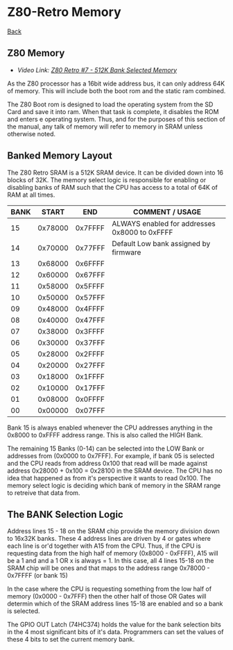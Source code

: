 # Z80-Retro Memory

[Back](./README.md)

## Z80 Memory

- _Video Link: [Z80 Retro #7 - 512K Bank Selected Memory](https://www.youtube.com/watch?v=zrnZkAMAh6A)_

As the Z80 processor has a 16bit wide address bus, it can only address 64K of
memory.  This will include both the boot rom and the static ram combined.

The Z80 Boot rom is designed to load the operating system from the SD Card and
save it into ram.  When that task is complete, it disables the ROM and enters
e operating system.  Thus, and for the purposes of this section of the manual,
any talk of memory will refer to memory in SRAM unless otherwise noted.

## Banked Memory Layout

The Z80 Retro SRAM is a 512K SRAM device.  It can be divided down into 16 blocks
of 32K.  The memory select logic is responsible for enabling or disabling banks
of RAM such that the CPU has access to a total of 64K of RAM at all times.

| BANK | START   | END     | COMMENT / USAGE
|------|---------|---------|----------------
|15    | 0x78000 | 0x7FFFF | ALWAYS enabled for addresses 0x8000 to 0xFFFF
|14    | 0x70000 | 0x77FFF | Default Low bank assigned by firmware
|13    | 0x68000 | 0x6FFFF |
|12    | 0x60000 | 0x67FFF |
|11    | 0x58000 | 0x5FFFF |
|10    | 0x50000 | 0x57FFF |
|09    | 0x48000 | 0x4FFFF |
|08    | 0x40000 | 0x47FFF |
|07    | 0x38000 | 0x3FFFF |
|06    | 0x30000 | 0x37FFF |
|05    | 0x28000 | 0x2FFFF |
|04    | 0x20000 | 0x27FFF |
|03    | 0x18000 | 0x1FFFF |
|02    | 0x10000 | 0x17FFF |
|01    | 0x08000 | 0x0FFFF |
|00    | 0x00000 | 0x07FFF |

Bank 15 is always enabled whenever the CPU addresses anything in the 0x8000 to
0xFFFF address range.  This is also called the HIGH Bank.

The remaining 15 Banks (0-14) can be selected into the LOW Bank or addresses
from (0x0000 to 0x7FFF).  For example, if bank 05 is selected and the CPU reads
from address 0x100 that read will be made against address 0x28000 + 0x100 =
0x28100 in the SRAM device.  The CPU has no idea that happened as from it's
perspective it wants to read 0x100.  The memory select logic is deciding which
bank of memory in the SRAM range to retreive that data from.

## The BANK Selection Logic

Address lines 15 - 18 on the SRAM chip provide the memory division down to
16x32K banks.  These 4 address lines are driven by 4 or gates where each line is
or'd together with A15 from the CPU.  Thus, if the CPU is requesting data from
the high half of memory (0x8000 - 0xFFFF), A15 will be a 1 and and a 1 OR x is
always = 1.  In this case, all 4 lines 15-18 on the SRAM chip will be ones and
that maps to the address range 0x78000 - 0x7FFFF (or bank 15)

In the case where the CPU is requesting something from the low half of memory
(0x0000 - 0x7FFF) then the other half of those OR Gates will determin which of
the SRAM address lines 15-18 are enabled and so a bank is selected.

The GPIO OUT Latch (74HC374) holds the value for the bank selection bits in the
4 most significant bits of it's data.  Programmers can set the values of these
4 bits to set the current memory bank.
